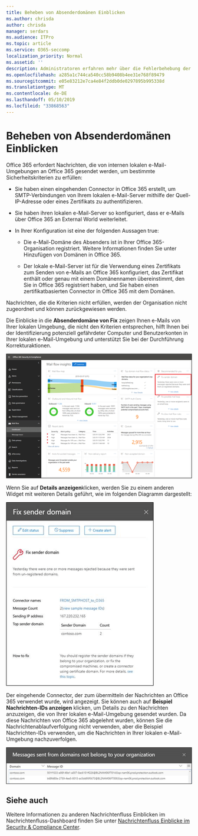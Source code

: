 ```yaml
---
title: Beheben von Absenderdomänen Einblicken
ms.author: chrisda
author: chrisda
manager: serdars
ms.audience: ITPro
ms.topic: article
ms.service: O365-seccomp
localization_priority: Normal
ms.assetid: ''
description: Administratoren erfahren mehr über die Fehlerbehebung der Absenderdomäne im Nachrichtenübermittlungs-Dashboard im Security & Compliance Center.
ms.openlocfilehash: a285a1c744ca540cc58b9408b4ee31e768f89479
ms.sourcegitcommit: e05e83212e7ca4e84f2ddb0de0297895b995338d
ms.translationtype: MT
ms.contentlocale: de-DE
ms.lasthandoff: 05/10/2019
ms.locfileid: "33868563"
---
```

# <a name="fix-sender-domain-insight"></a>Beheben von Absenderdomänen Einblicken

Office 365 erfordert Nachrichten, die von internen lokalen e-Mail-Umgebungen an Office 365 gesendet werden, um bestimmte Sicherheitskriterien zu erfüllen:

- Sie haben einen eingehenden Connector in Office 365 erstellt, um SMTP-Verbindungen von Ihrem lokalen e-Mail-Server mithilfe der Quell-IP-Adresse oder eines Zertifikats zu authentifizieren.

- Sie haben ihren lokalen e-Mail-Server so konfiguriert, dass er e-Mails über Office 365 an External World weiterleitet.

- In Ihrer Konfiguration ist eine der folgenden Aussagen true:

  - Die e-Mail-Domäne des Absenders ist in Ihrer Office 365-Organisation registriert. Weitere Informationen finden Sie unter Hinzufügen von Domänen in Office 365.

  - Der lokale e-Mail-Server ist für die Verwendung eines Zertifikats zum Senden von e-Mails an Office 365 konfiguriert, das Zertifikat enthält oder genau mit einem Domänennamen übereinstimmt, den Sie in Office 365 registriert haben, und Sie haben einen zertifikatbasierten Connector in Office 365 mit dem Domänen. 

Nachrichten, die die Kriterien nicht erfüllen, werden der Organisation nicht zugeordnet und können zurückgewiesen werden.

Die Einblicke in die **Absenderdomäne von Fix** zeigen Ihnen e-Mails von Ihrer lokalen Umgebung, die nicht den Kriterien entsprechen, hilft Ihnen bei der Identifizierung potenziell gefährdeter Computer und Benutzerkonten in Ihrer lokalen e-Mail-Umgebung und unterstützt Sie bei der Durchführung Korrekturaktionen.

![Die Fehlerbehebung der Absenderdomäne im Nachrichtenübermittlungs-Dashboard im Security & Compliance Center](media/sender-domain-insight-selected.png)

Wenn Sie auf **Details anzeigen**klicken, werden Sie zu einem anderen Widget mit weiteren Details geführt, wie im folgenden Diagramm dargestellt:

![Das Widget "Details" in der Fehlerbehebung der Absenderdomäne](media/sender-domain-view-details.png)

Der eingehende Connector, der zum übermitteln der Nachrichten an Office 365 verwendet wurde, wird angezeigt. Sie können auch auf **Beispiel Nachrichten-IDs anzeigen** klicken, um Details zu den Nachrichten anzuzeigen, die von Ihrer lokalen e-Mail-Umgebung gesendet wurden. Da diese Nachrichten von Office 365 abgelehnt wurden, können Sie die Nachrichtenablaufverfolgung nicht verwenden, aber die Beispiel Nachrichten-IDs verwenden, um die Nachrichten in Ihrer lokalen e-Mail-Umgebung nachzuverfolgen.

![Anzeigen von Beispiel Nachrichten-IDs in der Fehlerbehebung der Absenderdomäne](media/sender-domain-view-sample-message-ids.png)

## <a name="see-also"></a>Siehe auch

Weitere Informationen zu anderen Nachrichtenfluss Einblicken im Nachrichtenfluss-Dashboard finden Sie unter [Nachrichtenfluss Einblicke im Security & Compliance Center](mail-flow-insights-v2.md).
